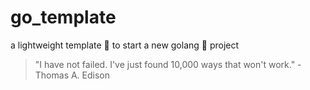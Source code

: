 # go_template

a lightweight template 🍼 to start a new golang 🦍 project


<!-- INSPIRATIONAL_QUOTE_START -->
> "I have not failed. I've just found 10,000 ways that won't work." - Thomas A. Edison
<!-- INSPIRATIONAL_QUOTE_END -->

